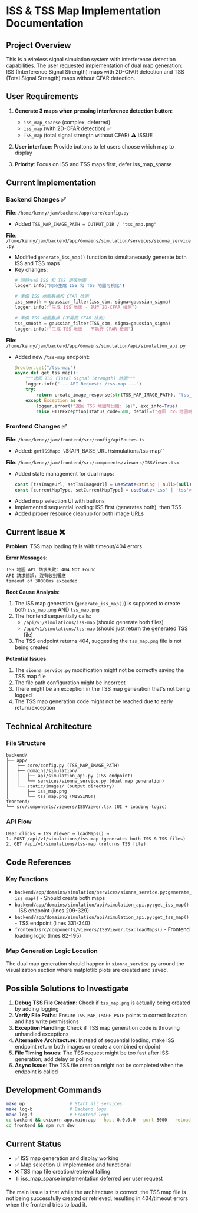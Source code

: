 # ISS & TSS Map Implementation Documentation

## Project Overview
This is a wireless signal simulation system with interference detection capabilities. The user requested implementation of dual map generation: ISS (Interference Signal Strength) maps with 2D-CFAR detection and TSS (Total Signal Strength) maps without CFAR detection.

## User Requirements
1. **Generate 3 maps when pressing interference detection button**: 
   - `iss_map_sparse` (complex, deferred)
   - `iss_map` (with 2D-CFAR detection) ✅ 
   - `TSS_map` (total signal strength without CFAR) ⚠️ ISSUE

2. **User interface**: Provide buttons to let users choose which map to display
3. **Priority**: Focus on ISS and TSS maps first, defer iss_map_sparse

## Current Implementation

### Backend Changes ✅
**File**: `/home/kenny/jam/backend/app/core/config.py`
- Added `TSS_MAP_IMAGE_PATH = OUTPUT_DIR / "tss_map.png"`

**File**: `/home/kenny/jam/backend/app/domains/simulation/services/sionna_service.py`
- Modified `generate_iss_map()` function to simultaneously generate both ISS and TSS maps
- Key changes:
  ```python
  # 同時生成 ISS 和 TSS 兩張地圖
  logger.info("同時生成 ISS 和 TSS 地圖可視化")
  
  # 準備 ISS 地圖數據和 CFAR 檢測
  iss_smooth = gaussian_filter(iss_dbm, sigma=gaussian_sigma)
  logger.info(f"生成 ISS 地圖 - 執行 2D-CFAR 檢測")
  
  # 準備 TSS 地圖數據 (不需要 CFAR 檢測)
  tss_smooth = gaussian_filter(TSS_dbm, sigma=gaussian_sigma)
  logger.info(f"生成 TSS 地圖 - 不執行 CFAR 檢測")
  ```

**File**: `/home/kenny/jam/backend/app/domains/simulation/api/simulation_api.py`
- Added new `/tss-map` endpoint:
  ```python
  @router.get("/tss-map")
  async def get_tss_map():
      """返回 TSS (Total Signal Strength) 地圖"""
      logger.info("--- API Request: /tss-map ---")
      try:
          return create_image_response(str(TSS_MAP_IMAGE_PATH), "tss_map.png")
      except Exception as e:
          logger.error(f"返回 TSS 地圖時出錯: {e}", exc_info=True)
          raise HTTPException(status_code=500, detail=f"返回 TSS 地圖時出錯: {str(e)}")
  ```

### Frontend Changes ✅
**File**: `/home/kenny/jam/frontend/src/config/apiRoutes.ts`
- Added: `getTSSMap: \`${API_BASE_URL}/simulations/tss-map\``

**File**: `/home/kenny/jam/frontend/src/components/viewers/ISSViewer.tsx`
- Added state management for dual maps:
  ```typescript
  const [tssImageUrl, setTssImageUrl] = useState<string | null>(null)
  const [currentMapType, setCurrentMapType] = useState<'iss' | 'tss'>('iss')
  ```
- Added map selection UI with buttons
- Implemented sequential loading: ISS first (generates both), then TSS
- Added proper resource cleanup for both image URLs

## Current Issue ❌
**Problem**: TSS map loading fails with timeout/404 errors

**Error Messages**:
```
TSS 地圖 API 請求失敗: 404 Not Found
API 請求錯誤: 沒有收到響應
timeout of 30000ms exceeded
```

**Root Cause Analysis**:
1. The ISS map generation (`generate_iss_map()`) is supposed to create both `iss_map.png` AND `tss_map.png`
2. The frontend sequentially calls:
   - `/api/v1/simulations/iss-map` (should generate both files)
   - `/api/v1/simulations/tss-map` (should just return the generated TSS file)
3. The TSS endpoint returns 404, suggesting the `tss_map.png` file is not being created

**Potential Issues**:
1. The `sionna_service.py` modification might not be correctly saving the TSS map file
2. The file path configuration might be incorrect
3. There might be an exception in the TSS map generation that's not being logged
4. The TSS map generation code might not be reached due to early return/exception

## Technical Architecture

### File Structure
```
backend/
├── app/
│   ├── core/config.py (TSS_MAP_IMAGE_PATH)
│   ├── domains/simulation/
│   │   ├── api/simulation_api.py (TSS endpoint)
│   │   └── services/sionna_service.py (dual map generation)
│   └── static/images/ (output directory)
│       ├── iss_map.png
│       └── tss_map.png (MISSING!)
frontend/
└── src/components/viewers/ISSViewer.tsx (UI + loading logic)
```

### API Flow
```
User clicks → ISS Viewer → loadMaps() →
1. POST /api/v1/simulations/iss-map (generates both ISS & TSS files)
2. GET /api/v1/simulations/tss-map (returns TSS file)
```

## Code References

### Key Functions
- `backend/app/domains/simulation/services/sionna_service.py:generate_iss_map()` - Should create both maps
- `backend/app/domains/simulation/api/simulation_api.py:get_iss_map()` - ISS endpoint (lines 209-329)
- `backend/app/domains/simulation/api/simulation_api.py:get_tss_map()` - TSS endpoint (lines 331-340)
- `frontend/src/components/viewers/ISSViewer.tsx:loadMaps()` - Frontend loading logic (lines 82-195)

### Map Generation Logic Location
The dual map generation should happen in `sionna_service.py` around the visualization section where matplotlib plots are created and saved.

## Possible Solutions to Investigate

1. **Debug TSS File Creation**: Check if `tss_map.png` is actually being created by adding logging
2. **Verify File Paths**: Ensure `TSS_MAP_IMAGE_PATH` points to correct location and has write permissions
3. **Exception Handling**: Check if TSS map generation code is throwing unhandled exceptions
4. **Alternative Architecture**: Instead of sequential loading, make ISS endpoint return both images or create a combined endpoint
5. **File Timing Issues**: The TSS request might be too fast after ISS generation; add delay or polling
6. **Async Issue**: The TSS file creation might not be completed when the endpoint is called

## Development Commands
```bash
make up                 # Start all services
make log-b              # Backend logs  
make log-f              # Frontend logs
cd backend && uvicorn app.main:app --host 0.0.0.0 --port 8000 --reload
cd frontend && npm run dev
```

## Current Status
- ✅ ISS map generation and display working
- ✅ Map selection UI implemented and functional
- ❌ TSS map file creation/retrieval failing
- ⏸️ iss_map_sparse implementation deferred per user request

The main issue is that while the architecture is correct, the TSS map file is not being successfully created or retrieved, resulting in 404/timeout errors when the frontend tries to load it.